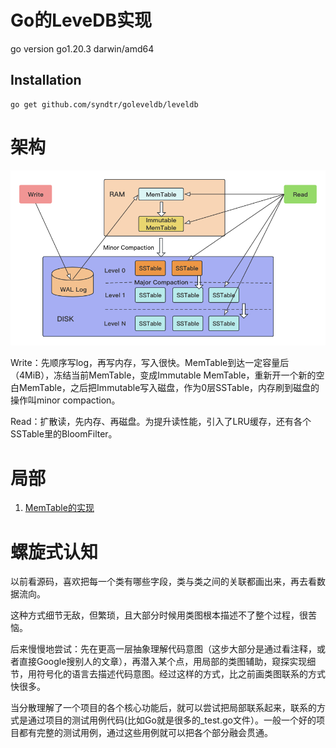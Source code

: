 

# Go的LeveDB实现

go version go1.20.3 darwin/amd64



Installation
-----------

```shell
go get github.com/syndtr/goleveldb/leveldb
```



# 架构

![01_structure](img/01_structure.png)

Write：先顺序写log，再写内存，写入很快。MemTable到达一定容量后（4MiB），冻结当前MemTable，变成Immutable MemTable，重新开一个新的空白MemTable，之后把Immutable写入磁盘，作为0层SSTable，内存刷到磁盘的操作叫minor compaction。

Read：扩散读，先内存、再磁盘。为提升读性能，引入了LRU缓存，还有各个SSTable里的BloomFilter。



# 局部

1. [MemTable的实现](./01_memtable.md)



























# 螺旋式认知

以前看源码，喜欢把每一个类有哪些字段，类与类之间的关联都画出来，再去看数据流向。

这种方式细节无敌，但繁琐，且大部分时候用类图根本描述不了整个过程，很苦恼。

后来慢慢地尝试：先在更高一层抽象理解代码意图（这步大部分是通过看注释，或者直接Google搜别人的文章），再潜入某个点，用局部的类图辅助，窥探实现细节，用符号化的语言去描述代码意图。经过这样的方式，比之前画类图联系的方式快很多。

当分散理解了一个项目的各个核心功能后，就可以尝试把局部联系起来，联系的方式是通过项目的测试用例代码(比如Go就是很多的_test.go文件）。一般一个好的项目都有完整的测试用例，通过这些用例就可以把各个部分融会贯通。







